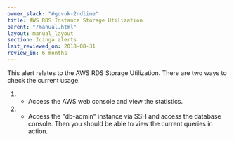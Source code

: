 ```yaml
---
owner_slack: "#govuk-2ndline"
title: AWS RDS Instance Storage Utilization
parent: "/manual.html"
layout: manual_layout
section: Icinga alerts
last_reviewed_on: 2018-08-31
review_in: 6 months
---
```


This alert relates to the AWS RDS Storage Utilization. There are two ways to check the current usage.
1. - Access the AWS web console and view the statistics.
2. - Access the "db-admin" instance via SSH and access the database console. Then you should be able to view the current queries in action.
